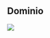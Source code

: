 ## Dominio

![](https://www.plantuml.com/plantuml/proxy?src=https://raw.githubusercontent.com/pablolanderas/GimApp/main/Doc/domain.puml)